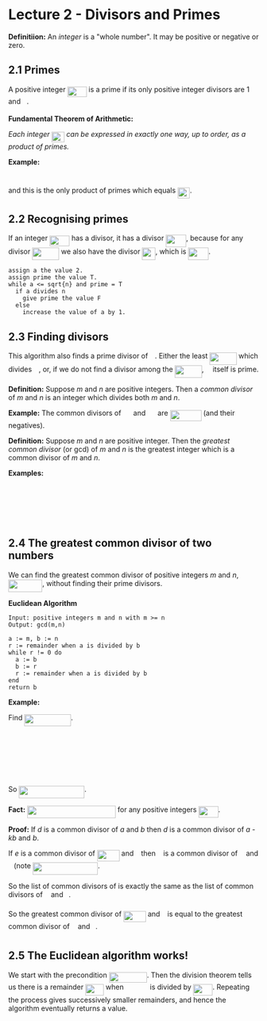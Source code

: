 # Lecture 2 - Divisors and Primes

**Definitiion:** An _integer_ is a "whole number". It may be positive or
negative or zero.

## 2.1 Primes

A positive integer <img src="https://rawgit.com/dylanpinn/MAT1830/master//lectures/tex/85d11c1326adcab7f42dd2e11a15feb6.svg?invert_in_darkmode" align=middle width=38.407545000000006pt height=21.18732pt/> is a prime if its only positive integer divisors are
1 and <img src="https://rawgit.com/dylanpinn/MAT1830/master//lectures/tex/2ec6e630f199f589a2402fdf3e0289d5.svg?invert_in_darkmode" align=middle width=8.270625000000004pt height=14.155350000000013pt/>.

**Fundamental Theorem of Arithmetic:**

_Each integer <img src="https://rawgit.com/dylanpinn/MAT1830/master//lectures/tex/2e0be7ab9f7f002587464f2558250bdb.svg?invert_in_darkmode" align=middle width=25.570875pt height=21.18732pt/> can be expressed in exactly one way, up to order, as a
product of primes._

**Example:**

<p align="center"><img src="https://rawgit.com/dylanpinn/MAT1830/master//lectures/tex/a4e21697bfbb92d03862cdfdd7df937f.svg?invert_in_darkmode" align=middle width=139.72563pt height=11.9634735pt/></p>

and this is the only product of primes which equals <img src="https://rawgit.com/dylanpinn/MAT1830/master//lectures/tex/505b66e1b09c0768b24d75a07ca0b389.svg?invert_in_darkmode" align=middle width=24.657765pt height=21.18732pt/>.

## 2.2 Recognising primes

If an integer <img src="https://rawgit.com/dylanpinn/MAT1830/master//lectures/tex/64a72b8c9c5b8f75fec2f7108bae6bc2.svg?invert_in_darkmode" align=middle width=40.003755pt height=21.18732pt/> has a divisor, it has a divisor <img src="https://rawgit.com/dylanpinn/MAT1830/master//lectures/tex/8997bc199c09dda0023c357ca8445b7f.svg?invert_in_darkmode" align=middle width=40.917195pt height=24.99551999999999pt/>, because
for any divisor <img src="https://rawgit.com/dylanpinn/MAT1830/master//lectures/tex/ba08ddb1d5bf689d2aee11f0a495022e.svg?invert_in_darkmode" align=middle width=54.17247pt height=24.99551999999999pt/> we also have the divisor <img src="https://rawgit.com/dylanpinn/MAT1830/master//lectures/tex/1af293634edec3587edb297c499394d2.svg?invert_in_darkmode" align=middle width=26.775375000000004pt height=24.65759999999998pt/>, which is <img src="https://rawgit.com/dylanpinn/MAT1830/master//lectures/tex/28dc3cc94458a926eac7587d57d0ea4b.svg?invert_in_darkmode" align=middle width=40.917195pt height=24.99551999999999pt/>.

```
assign a the value 2.
assign prime the value T.
while a <= sqrt{n} and prime = T
  if a divides n
    give prime the value F
  else
    increase the value of a by 1.
```

## 2.3 Finding divisors

This algorithm also finds a prime divisor of <img src="https://rawgit.com/dylanpinn/MAT1830/master//lectures/tex/55a049b8f161ae7cfeb0197d75aff967.svg?invert_in_darkmode" align=middle width=9.867000000000003pt height=14.155350000000013pt/>. Either the least <img src="https://rawgit.com/dylanpinn/MAT1830/master//lectures/tex/acd2c745e074d1e7b747918849ab19d7.svg?invert_in_darkmode" align=middle width=54.17247pt height=24.99551999999999pt/> which divides <img src="https://rawgit.com/dylanpinn/MAT1830/master//lectures/tex/55a049b8f161ae7cfeb0197d75aff967.svg?invert_in_darkmode" align=middle width=9.867000000000003pt height=14.155350000000013pt/>, or, if we do not find a divisor among the <img src="https://rawgit.com/dylanpinn/MAT1830/master//lectures/tex/acd2c745e074d1e7b747918849ab19d7.svg?invert_in_darkmode" align=middle width=54.17247pt height=24.99551999999999pt/>, <img src="https://rawgit.com/dylanpinn/MAT1830/master//lectures/tex/55a049b8f161ae7cfeb0197d75aff967.svg?invert_in_darkmode" align=middle width=9.867000000000003pt height=14.155350000000013pt/> itself is prime.

**Definition:** Suppose _m_ and _n_ are positive integers. Then a _common
divisor_ of _m_ and _n_ is an integer which divides both _m_ and _n_.

**Example:** The common divisors of <img src="https://rawgit.com/dylanpinn/MAT1830/master//lectures/tex/08f4ed92f27cec32cdd7a6ecd580f9e7.svg?invert_in_darkmode" align=middle width=16.438455000000005pt height=21.18732pt/> and <img src="https://rawgit.com/dylanpinn/MAT1830/master//lectures/tex/f2ebeadd36ad2620cbe7f02c861c9da3.svg?invert_in_darkmode" align=middle width=16.438455000000005pt height=21.18732pt/> are <img src="https://rawgit.com/dylanpinn/MAT1830/master//lectures/tex/71d29c6eff9b1337eaff85f73d5d2b5f.svg?invert_in_darkmode" align=middle width=63.013830000000006pt height=21.18732pt/> (and their
negatives).

**Definition:** Suppose _m_ and _n_ are positive integer. Then the _greatest
common divisor_ (or gcd) of _m_ and _n_ is the greatest integer which is a
common divisor of _m_ and _n_.

**Examples:**

<p align="center"><img src="https://rawgit.com/dylanpinn/MAT1830/master//lectures/tex/8a3fef690b507c336d998adac3cc2efd.svg?invert_in_darkmode" align=middle width=115.42426499999999pt height=16.438356pt/></p>
<p align="center"><img src="https://rawgit.com/dylanpinn/MAT1830/master//lectures/tex/7a3ee183028f2f6a95729d66a77d0bc7.svg?invert_in_darkmode" align=middle width=107.20512000000001pt height=16.438356pt/></p>
<p align="center"><img src="https://rawgit.com/dylanpinn/MAT1830/master//lectures/tex/aa087f0e6d21a73fbfd9b70cbf76caa3.svg?invert_in_darkmode" align=middle width=107.20512000000001pt height=16.438356pt/></p>

## 2.4 The greatest common divisor of two numbers

We can find the greatest common divisor of positive integers _m_ and _n_,
<img src="https://rawgit.com/dylanpinn/MAT1830/master//lectures/tex/9c21a952d94f32aafa47e371e5a8b444.svg?invert_in_darkmode" align=middle width=68.4915pt height=24.65759999999998pt/>, without finding their prime divisors.

**Euclidean Algorithm**


```
Input: positive integers m and n with m >= n
Output: gcd(m,n)

a := m, b := n
r := remainder when a is divided by b
while r != 0 do
  a := b
  b := r
  r := remainder when a is divided by b
end
return b
```

**Example:**

Find <img src="https://rawgit.com/dylanpinn/MAT1830/master//lectures/tex/444ed9cc50b4342a394a737c70a75c20.svg?invert_in_darkmode" align=middle width=93.50681999999999pt height=24.65759999999998pt/>.

<p align="center"><img src="https://rawgit.com/dylanpinn/MAT1830/master//lectures/tex/44c27e96b18678f5e2b9792492fa6881.svg?invert_in_darkmode" align=middle width=136.07286pt height=11.9634735pt/></p>
<p align="center"><img src="https://rawgit.com/dylanpinn/MAT1830/master//lectures/tex/ce74d2c5c9ee868fdebc6835cbdf2e22.svg?invert_in_darkmode" align=middle width=127.853715pt height=11.9634735pt/></p>
<p align="center"><img src="https://rawgit.com/dylanpinn/MAT1830/master//lectures/tex/c1b7495ff513cb5def6e51583a059e1d.svg?invert_in_darkmode" align=middle width=119.634405pt height=11.9634735pt/></p>
<p align="center"><img src="https://rawgit.com/dylanpinn/MAT1830/master//lectures/tex/0c1e96bfb3799bda71c0125a452dfdb6.svg?invert_in_darkmode" align=middle width=111.41525999999999pt height=11.9634735pt/></p>

So <img src="https://rawgit.com/dylanpinn/MAT1830/master//lectures/tex/10c90c4f4474999131b6bb4bc63b7779.svg?invert_in_darkmode" align=middle width=131.86288499999998pt height=24.65759999999998pt/>.

**Fact:** <img src="https://rawgit.com/dylanpinn/MAT1830/master//lectures/tex/063bad8b6b3a7be4823146865c74f077.svg?invert_in_darkmode" align=middle width=178.009755pt height=24.65759999999998pt/> for any positive integers <img src="https://rawgit.com/dylanpinn/MAT1830/master//lectures/tex/88436bff22acdecd04360a591e1773dc.svg?invert_in_darkmode" align=middle width=39.431205000000006pt height=22.831379999999992pt/>.

**Proof:** If _d_ is a common divisor of _a_ and _b_ then _d_ is a common
divisor of _a_ - _kb_ and _b_.

If _e_ is a common divisor of <img src="https://rawgit.com/dylanpinn/MAT1830/master//lectures/tex/ed0cc78203bce1b0bf4e800991d5be8e.svg?invert_in_darkmode" align=middle width=44.91052500000001pt height=22.831379999999992pt/> and <img src="https://rawgit.com/dylanpinn/MAT1830/master//lectures/tex/4bdc8d9bcfb35e1c9bfb51fc69687dfc.svg?invert_in_darkmode" align=middle width=7.054855500000005pt height=22.831379999999992pt/> then <img src="https://rawgit.com/dylanpinn/MAT1830/master//lectures/tex/8cd34385ed61aca950a6b06d09fb50ac.svg?invert_in_darkmode" align=middle width=7.6542015000000045pt height=14.155350000000013pt/> is a common divisor of
<img src="https://rawgit.com/dylanpinn/MAT1830/master//lectures/tex/44bc9d542a92714cac84e01cbbb7fd61.svg?invert_in_darkmode" align=middle width=8.689230000000004pt height=14.155350000000013pt/> and <img src="https://rawgit.com/dylanpinn/MAT1830/master//lectures/tex/4bdc8d9bcfb35e1c9bfb51fc69687dfc.svg?invert_in_darkmode" align=middle width=7.054855500000005pt height=22.831379999999992pt/> (note <img src="https://rawgit.com/dylanpinn/MAT1830/master//lectures/tex/3d569890f736388f0579e2cbcc49841c.svg?invert_in_darkmode" align=middle width=130.916775pt height=24.65759999999998pt/>.

So the list of common divisors of is exactly the same as the list of common
divisors of <img src="https://rawgit.com/dylanpinn/MAT1830/master//lectures/tex/44bc9d542a92714cac84e01cbbb7fd61.svg?invert_in_darkmode" align=middle width=8.689230000000004pt height=14.155350000000013pt/> and <img src="https://rawgit.com/dylanpinn/MAT1830/master//lectures/tex/4bdc8d9bcfb35e1c9bfb51fc69687dfc.svg?invert_in_darkmode" align=middle width=7.054855500000005pt height=22.831379999999992pt/>.

So the greatest common divisor of <img src="https://rawgit.com/dylanpinn/MAT1830/master//lectures/tex/ed0cc78203bce1b0bf4e800991d5be8e.svg?invert_in_darkmode" align=middle width=44.91052500000001pt height=22.831379999999992pt/> and <img src="https://rawgit.com/dylanpinn/MAT1830/master//lectures/tex/4bdc8d9bcfb35e1c9bfb51fc69687dfc.svg?invert_in_darkmode" align=middle width=7.054855500000005pt height=22.831379999999992pt/> is equal to the greatest
common divisor of <img src="https://rawgit.com/dylanpinn/MAT1830/master//lectures/tex/44bc9d542a92714cac84e01cbbb7fd61.svg?invert_in_darkmode" align=middle width=8.689230000000004pt height=14.155350000000013pt/> and <img src="https://rawgit.com/dylanpinn/MAT1830/master//lectures/tex/4bdc8d9bcfb35e1c9bfb51fc69687dfc.svg?invert_in_darkmode" align=middle width=7.054855500000005pt height=22.831379999999992pt/>.

## 2.5 The Euclidean algorithm works!

We start with the precondition <img src="https://rawgit.com/dylanpinn/MAT1830/master//lectures/tex/7d9c97a3a0144e296e4b658bf23497e7.svg?invert_in_darkmode" align=middle width=76.354575pt height=21.18732pt/>. Then the division theorem tells
us there is a remainder <img src="https://rawgit.com/dylanpinn/MAT1830/master//lectures/tex/c7eddd374c961b8b9d243b17714ca99a.svg?invert_in_darkmode" align=middle width=36.845490000000005pt height=22.831379999999992pt/> when <img src="https://rawgit.com/dylanpinn/MAT1830/master//lectures/tex/93594010be750c2d9eaa53cbccbcd512.svg?invert_in_darkmode" align=middle width=45.039885pt height=14.155350000000013pt/> is divided by <img src="https://rawgit.com/dylanpinn/MAT1830/master//lectures/tex/b0e0695f1ff82c71419f123f0599bd6b.svg?invert_in_darkmode" align=middle width=38.83935pt height=22.831379999999992pt/>. Repeating
the process gives successively smaller remainders, and hence the algorithm
eventually returns a value.
